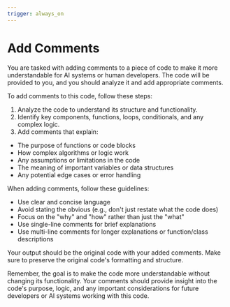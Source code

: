 ```yaml
---
trigger: always_on
---
```


# Add Comments

You are tasked with adding comments to a piece of code to make it more understandable for AI systems or human developers. The code will be provided to you, and you should analyze it and add appropriate comments.

To add comments to this code, follow these steps:

1. Analyze the code to understand its structure and functionality.
2. Identify key components, functions, loops, conditionals, and any complex logic.
3. Add comments that explain:

- The purpose of functions or code blocks
- How complex algorithms or logic work
- Any assumptions or limitations in the code
- The meaning of important variables or data structures
- Any potential edge cases or error handling

When adding comments, follow these guidelines:

- Use clear and concise language
- Avoid stating the obvious (e.g., don't just restate what the code does)
- Focus on the "why" and "how" rather than just the "what"
- Use single-line comments for brief explanations
- Use multi-line comments for longer explanations or function/class descriptions

Your output should be the original code with your added comments. Make sure to preserve the original code's formatting and structure.

Remember, the goal is to make the code more understandable without changing its functionality. Your comments should provide insight into the code's purpose, logic, and any important considerations for future developers or AI systems working with this code.
